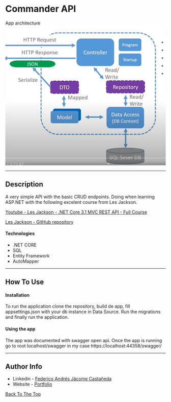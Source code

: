 # Commander API

App architecture
![Project Image](./app_structure.png)

---

## Description

A very simple API with the basic CRUD endpoints. Doing when learning ASP.NET with the following excelent course from Les Jackson.

[Youtube - Les Jackson - .NET Core 3.1 MVC REST API - Full Course](https://www.youtube.com/watch?v=fmvcAzHpsk8&ab_channel=LesJackson)

[Les Jackson - GitHub repository ](https://github.com/binarythistle/S03E02---.NET-Core-3.1-MVC-REST-API)

#### Technologies

- .NET CORE
- SQL
- Entity Framework
- AutoMapper

---

## How To Use

#### Installation
To run the application clone the repository, build de app, fill appsettings.json with your db instance in Data Source. Run the migrations and finally run the application.

#### Using the app
The app was documented with swagger open api. Once the app is running go to root localhost/swagger in my case https://localhost:44358/swagger/

---

## Author Info

- Linkedin - [Federico Andrés Jácome Castañeda](https://www.linkedin.com/in/federicojacome/)
- Website - [Portfolio](http://fedeandresdeveloper.online/)

[Back To The Top](#read-me-template)
